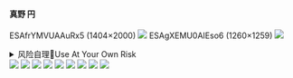#### 真野 円
ESAfrYMVUAAuRx5 (1404×2000)
![](https://pbs.twimg.com/media/ESAfrYMVUAAuRx5?format=jpg&name=orig)
ESAgXEMU0AIEso6 (1260×1259)
![](https://pbs.twimg.com/media/ESAgXEMU0AIEso6?format=jpg&name=orig)
<details><summary>风险自理🔞Use At Your Own Risk</summary>

### 🔞NSFW
### 浅色牛仔裤裹着好身材
![](https://p6-ad.bytecdn.cn/large/pgc-image/669d6c33636e4b75bfdc0f7525930ed5)
![](https://p3-ad.bytecdn.cn/large/pgc-image/9a519bb805c74533b1cc3cfc82514887)
![](https://p1-ad.bytecdn.cn/large/pgc-image/28bd492ed47d4567b7a82bbb99c7e7ae)

#### 大码少女爱街拍
![](https://p3-ad.bytecdn.cn/large/pgc-image/edbbf6a95cb442cf9723d01b4190c11c)

#### 牧马人牧马
![](https://p1-ad.bytecdn.cn/large/pgc-image/e19d2c7805934476950d419d6e767cef)
![](https://p9-ad.bytecdn.cn/large/pgc-image/f8f56e49916e431eb0923852c7b715f7)
![](https://p1-ad.bytecdn.cn/large/pgc-image/af8d0aa478ca4148b033ac99584617dd)
</details>
<img src="https://pbs.twimg.com/media/ESAfrYMVUAAuRx5?format=jpg&name=orig">
<img src="https://pbs.twimg.com/media/ESAgXEMU0AIEso6?format=jpg&name=orig">
<img src="https://p6-ad.bytecdn.cn/large/pgc-image/669d6c33636e4b75bfdc0f7525930ed5">
<img src="https://p3-ad.bytecdn.cn/large/pgc-image/9a519bb805c74533b1cc3cfc82514887">
<img src="https://p1-ad.bytecdn.cn/large/pgc-image/28bd492ed47d4567b7a82bbb99c7e7ae">
<img src="https://p3-ad.bytecdn.cn/large/pgc-image/edbbf6a95cb442cf9723d01b4190c11c">
<img src="https://p1-ad.bytecdn.cn/large/pgc-image/e19d2c7805934476950d419d6e767cef">
<img src="https://p9-ad.bytecdn.cn/large/pgc-image/f8f56e49916e431eb0923852c7b715f7">
<img src="https://p1-ad.bytecdn.cn/large/pgc-image/af8d0aa478ca4148b033ac99584617dd">

